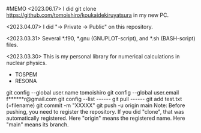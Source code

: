 #MEMO
<2023.06.17>
I did
 git clone https://github.com/tomoishiro/koukaidekiruyatsura
in my new PC.

<2023.04.07>
I did "-> Private -> Public" on this repository.

<2023.03.31>
Several *.f90, *.gnu (GNUPLOT-script), and *.sh (BASH-script) files.

<2023.03.30>
This is my personal library for numerical calculations in nuclear physics.
- TOSPEM
- RESONA

<Basic commands>
  git config --global  user.name tomoishiro
  git config --global  user.email  f******r@gmail.com
  git config --list
------
  git pull
------
  git add test.txt (=filename)
  git commit -m "XXXXX"
  git push -u origin main
Note: Before pushing, you need to register the repository.
If you did "clone", that was automatically registered.
Here "origin" means the registered name.
Here "main" means its branch.

